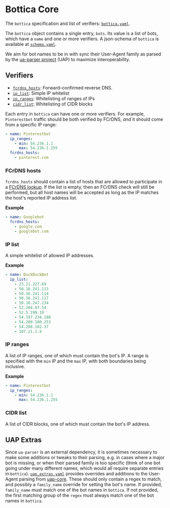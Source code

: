 # Bottica Core

The `bottica` specification and list of verifiers: [`bottica.yaml`](./bottica.yaml).

The `bottica` object contains a single entry, `bots`. Its value is a list
of bots, which have a `name` and one or more verifiers. A json-schema of
`bottica` is available at [`schema.yaml`](./schema.yaml).

We aim for bot names to be in with sync their User-Agent family as parsed
by the [ua-parser project](https://github.com/ua-parser/uap-core) (UAP)
to maximize interoperability.

## Verifiers
* [`fcrdns_hosts`](#fcrdns-hosts): Forward-confirmed reverse DNS.
* [`ip_list`](#ip-list): Simple IP whitelist
* [`ip_ranges`](#ip-ranges): Whitelisting of ranges of IPs
* [`cidr_list`](#cidr-list): Whitelisting of CIDR blocks

Each entry in `bottica` can have one or more verifiers. For example,
`Pinterestbot` traffic should be both verified by FCrDNS, _and_ it should
come from a specific IP range:

```yaml
- name: Pinterestbot
  ip_ranges:
    - min: 54.236.1.1
      max: 54.236.1.255
  fcrdns_hosts:
    - pinterest.com
```

### FCrDNS hosts

`fcrdns_hosts` should contain a list of hosts that are allowed to
participate in a [FCrDNS lookup](https://en.wikipedia.org/wiki/Forward-confirmed_reverse_DNS).
If the list is empty, then an FCrDNS check will still be performed, but
all host names will be accepted as long as the IP matches the host's
reported IP address list.

**Example**
```yaml
- name: Googlebot
  fcrdns_hosts:
    - google.com
    - googlebot.com
```

### IP list

A simple whitelist of allowed IP addresses.

**Example**
```yaml
- name: DuckDuckBot
  ip_list:
    - 23.21.227.69
    - 50.16.241.113
    - 50.16.241.114
    - 50.16.241.117
    - 50.16.247.234
    - 52.204.97.54
    - 52.5.190.19
    - 54.197.234.188
    - 54.208.100.253
    - 54.208.102.37
    - 107.21.1.8
```


### IP ranges

A list of IP ranges, one of which must contain the bot's IP. A range is
specified with the `min` IP and the `max` IP, with both boundaries
being inclusive.

**Example**

```yaml
- name: Pinterestbot
  ip_ranges:
    - min: 54.236.1.1
      max: 54.236.1.255
```

### CIDR list

A list of CIDR blocks, one of which must contain the bot's IP address.


## UAP Extras

Since `ua-parser` is an external dependency, it is sometimes necessary
to make some additions or tweaks to their parsing, e.g. in cases where
a major bot is missing, or when their parsed family is too specific
(think of one bot going under many different names, which would all
require separate entries in `bottica`).
[`uap_extras.yaml`](./uap_extras.yaml) provides overrides and additions
to the User-Agent parsing from
[uap-core](https://github.com/ua-parser/uap-core). These should only
contain a regex to match, and possibly a `family_name` override for
setting the bot's name. If provided, `family_name` must match one of
the bot names in `bottica`. If not provided, the first matching group
of the `regex` must always match one of the bot names in `bottica`.
